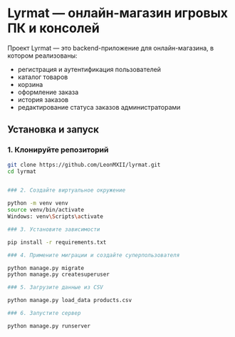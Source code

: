 # Lyrmat — онлайн-магазин игровых ПК и консолей

Проект Lyrmat — это backend-приложение для онлайн-магазина, в котором реализованы:

- регистрация и аутентификация пользователей 
- каталог товаров
- корзина
- оформление заказа
- история заказов
- редактирование статуса заказов администраторами

## Установка и запуск

### 1. Клонируйте репозиторий

```bash
git clone https://github.com/LeonMXII/lyrmat.git
cd lyrmat


### 2. Создайте виртуальное окружение

python -m venv venv
source venv/bin/activate  
Windows: venv\Scripts\activate

### 3. Установите зависимости

pip install -r requirements.txt

### 4. Примените миграции и создайте суперпользователя

python manage.py migrate
python manage.py createsuperuser

### 5. Загрузите данные из CSV

python manage.py load_data products.csv

### 6. Запустите сервер

python manage.py runserver

